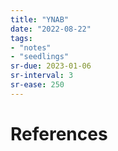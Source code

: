 ```yaml
---
title: "YNAB"
date: "2022-08-22"
tags:
- "notes"
- "seedlings"
sr-due: 2023-01-06
sr-interval: 3
sr-ease: 250
---
```




# References
